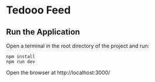 # Tedooo Feed

## Run the Application

Open a terminal in the root directory of the project and run:

```console
npm install
npm run dev
```

Open the browser at http://localhost:3000/
